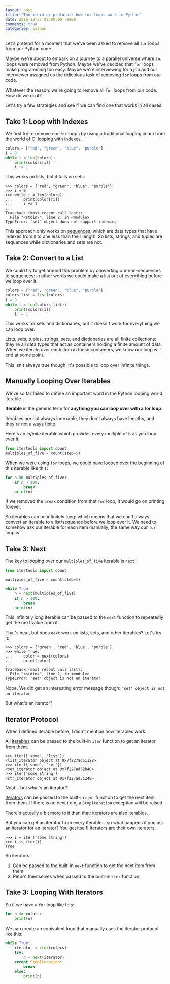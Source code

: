 ```yaml
---
layout: post
title: "The iterator protocol: how for loops work in Python"
date: 2016-12-27 09:00:00 -0800
comments: true
categories: python
---
```


Let's pretend for a moment that we've been asked to remove all `for` loops from our Python code.

Maybe we're about to embark on a journey to a parallel universe where `for` loops were removed from Python.  Maybe we've decided that `for` loops make programming too easy.  Maybe we're interviewing for a job and our interviewer assigned us the ridiculous task of removing `for` loops from our code.

Whatever the reason: we're going to remove all `for` loops from our code.  How do we do it?

Let's try a few strategies and see if we can find one that works in all cases.


## Take 1: Loop with Indexes

We first try to remove our `for` loops by using a traditional looping idiom from the world of C: [looping with indexes][loop with indexes].

```python
colors = ["red", "green", "blue", "purple"]
i = 0
while i < len(colors):
    print(colors[i])
    i += 1
```

This works on lists, but it fails on sets:

```pycon
>>> colors = {"red", "green", "blue", "purple"}
>>> i = 0
>>> while i < len(colors):
...     print(colors[i])
...     i += 1
...
Traceback (most recent call last):
  File "<stdin>", line 2, in <module>
TypeError: 'set' object does not support indexing
```

This approach only works on [sequences][], which are data types that have indexes from `0` to one less than their length.  So lists, strings, and tuples are sequences while dictionaries and sets are not.


## Take 2: Convert to a List

We could try to get around this problem by converting our non-sequences to sequences: in other words we could make a list out of everything before we loop over it.

```python
colors = {"red", "green", "blue", "purple"}
colors_list = list(colors)
i = 0
while i < len(colors_list):
    print(colors[i])
    i += 1
```

This works for sets and dictionaries, but it doesn't work for everything we can loop over.

Lists, sets, tuples, strings, sets, and dictionaries are all finite collections: they're all data types that act as containers holding a finite amount of data.  When we iterate over each item in these containers, we know our loop will end at some point.

This isn't always true though: it's possible to loop over infinite things.


## Manually Looping Over Iterables

We've so far failed to define an important word in the Python looping world: iterable.

**Iterable** is the generic term for **anything you can loop over with a for loop**.

Iterables are not always indexable, they don't always have lengths, and they're not always finite.

Here's an *infinite* iterable which provides every multiple of 5 as you loop over it:

```python
from itertools import count
multiples_of_five = count(step=5)
```

When we were using `for` loops, we could have looped over the beginning of this iterable like this:

```python
for n in multiples_of_five:
    if n > 100:
        break
    print(n)
```

If we removed the `break` condition from that `for` loop, it would go on printing forever.

So iterables can be infinitely long: which means that we can't always convert an iterable to a list/sequence before we loop over it.  We need to somehow ask our iterable for each item manually, the same way our `for` loop is.


## Take 3: Next

The key to looping over our `multiples_of_five` iterable is `next`:

```python
from itertools import count

multiples_of_five = count(step=5)

while True:
    n = next(multiples_of_five)
    if n > 100:
        break
    print(n)
```

This infinitely long iterable can be passed to the `next` function to repeatedly get the next value from it.

That's neat, but does `next` work on lists, sets, and other iterables?  Let's try it:

```pycon
>>> colors = {'green', 'red', 'blue', 'purple'}
>>> while True:
...     color = next(colors)
...     print(color)
...
Traceback (most recent call last):
  File "<stdin>", line 2, in <module>
TypeError: 'set' object is not an iterator
```

Nope.  We did get an interesting error message though: `'set' object is not an iterator`.

But what's an iterator?


## Iterator Protocol

When I defined iterable before, I didn't mention how iterables work.

All [iterables][] can be passed to the built-in `iter` function to get an iterator from them.

```pycon
>>> iter(['some', 'list'])
<list_iterator object at 0x7f227ad51128>
>>> iter({'some', 'set'})
<set_iterator object at 0x7f227ad32b40>
>>> iter('some string')
<str_iterator object at 0x7f227ad51240>
```

Neat... but what's an iterator?

[Iterators][] can be passed to the built-in `next` function to get the next item from them.  If there is no next item, a `StopIteration` exception will be raised.

There's actually a bit more to it than that: iterators are also iterables.

But you can get an iterator from every iterable... so what happens if you ask an iterator for an iterator?  You get itself!  Iterators are their own iterators.

```pycon
>>> i = iter('some string')
>>> i is iter(i)
True
```

So iterators:

1. Can be passed to the built-in `next` function to get the next item from them.
2. Return themselves when passed to the built-in `iter` function.

## Take 3: Looping With Iterators

So if we have a `for` loop like this:

```python
for n in colors:
    print(n)
```

We can create an equivalent loop that manually uses the iterator protocol like this:

```python
while True:
    iterator = iter(colors)
    try:
        n = next(iterator)
    except StopIteration:
        break
    else:
        print(n)
```


[loop with indexes]: http://treyhunner.com/2016/04/how-to-loop-with-indexes-in-python/
[sequences]: https://docs.python.org/3/glossary.html#term-sequence
[iterables]: https://docs.python.org/3/glossary.html#term-iterable
[iterators]: https://docs.python.org/3/glossary.html#term-iterator
